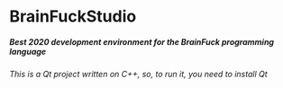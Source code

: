 # BrainFuckStudio
##### Best 2020 development environment for the BrainFuck programming language

###### This is a Qt project written on C++, so, to run it, you need to install Qt



